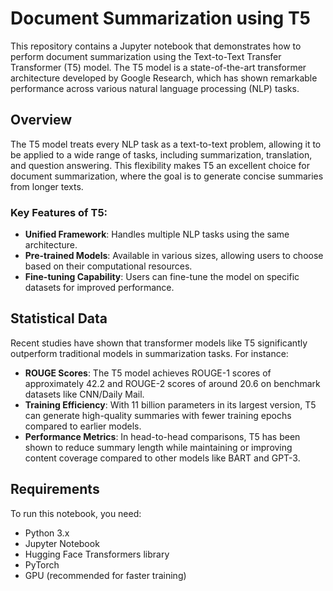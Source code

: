 # Document Summarization using T5

This repository contains a Jupyter notebook that demonstrates how to perform document summarization using the Text-to-Text Transfer Transformer (T5) model. The T5 model is a state-of-the-art transformer architecture developed by Google Research, which has shown remarkable performance across various natural language processing (NLP) tasks.

## Overview

The T5 model treats every NLP task as a text-to-text problem, allowing it to be applied to a wide range of tasks, including summarization, translation, and question answering. This flexibility makes T5 an excellent choice for document summarization, where the goal is to generate concise summaries from longer texts.

### Key Features of T5:
- **Unified Framework**: Handles multiple NLP tasks using the same architecture.
- **Pre-trained Models**: Available in various sizes, allowing users to choose based on their computational resources.
- **Fine-tuning Capability**: Users can fine-tune the model on specific datasets for improved performance.

## Statistical Data

Recent studies have shown that transformer models like T5 significantly outperform traditional models in summarization tasks. For instance:

- **ROUGE Scores**: The T5 model achieves ROUGE-1 scores of approximately 42.2 and ROUGE-2 scores of around 20.6 on benchmark datasets like CNN/Daily Mail.
- **Training Efficiency**: With 11 billion parameters in its largest version, T5 can generate high-quality summaries with fewer training epochs compared to earlier models.
- **Performance Metrics**: In head-to-head comparisons, T5 has been shown to reduce summary length while maintaining or improving content coverage compared to other models like BART and GPT-3.

## Requirements

To run this notebook, you need:
- Python 3.x
- Jupyter Notebook
- Hugging Face Transformers library
- PyTorch
- GPU (recommended for faster training)




